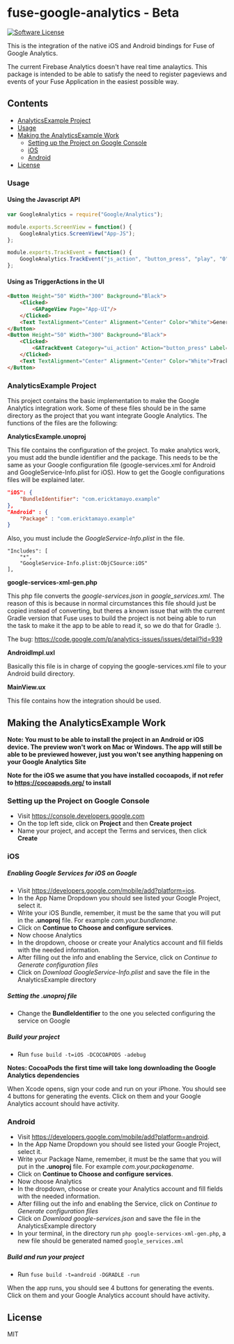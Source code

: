 # fuse-google-analytics - Beta

[![Software License](https://img.shields.io/badge/license-MIT-brightgreen.svg?style=flat-square)](LICENSE.md)

This is the integration of the native iOS and Android bindings for Fuse of Google Analytics.

The current Firebase Analytics doesn't have real time analaytics. This package is intended to be able to satisfy the need to register pageviews and events of your Fuse Application in the easiest possible way.

## Contents
- [AnalyticsExample Project](#analyticsexample-project)
- [Usage](#usage)
- [Making the AnalyticsExample Work](#making-the-analyticsexample-work)
    - [Setting up the Project on Google Console](#setting-up-the-project-on-google-console)
    - [iOS](#ios)
    - [Android](#android)
- [License](#license)

### Usage
#### Using the Javascript API
```javascript
var GoogleAnalytics = require("Google/Analytics");

module.exports.ScreenView = function() {
    GoogleAnalytics.ScreenView("App-JS");
};

module.exports.TrackEvent = function() {
    GoogleAnalytics.TrackEvent("js_action", "button_press", "play", "0");
};
```

#### Using as TriggerActions in the UI

```HTML
<Button Height="50" Width="300" Background="Black">
    <Clicked>
        <GAPageView Page="App-UI"/>
    </Clicked>
    <Text TextAlignment="Center" Alignment="Center" Color="White">Generate Screenview From UI</Text>
</Button>
<Button Height="50" Width="300" Background="Black">
    <Clicked>
        <GATrackEvent Category="ui_action" Action="button_press" Label="play" Value="0"/>
    </Clicked>
    <Text TextAlignment="Center" Alignment="Center" Color="White">Track Event From UI</Text>
</Button>
```

### AnalyticsExample Project

This project contains the basic implementation to make the Google Analytics integration work. Some of these files should be in the same directory as the project that you want integrate Google Analytics. The functions of the files are the following:

**AnalyticsExample.unoproj**

This file contains the configuration of the project. To make analytics work, you must add the bundle identifier and the package. This needs to be the same as your Google configuration file (google-services.xml for Android and GoogleService-Info.plist for iOS). How to get the Google configurations files will be explained later.

```json
"iOS": {
    "BundleIdentifier": "com.ericktamayo.example"
},
"Android" : {
    "Package" : "com.ericktamayo.example"
}
 ```

Also, you must include the *GoogleService-Info.plist* in the file.

```
"Includes": [
    "*",
    "GoogleService-Info.plist:ObjCSource:iOS"
],
```

**google-services-xml-gen.php**

This php file converts the *google-services.json* in *google_services.xml*. The reason of this is because in normal circumstances this file should just be copied instead of converting, but theres a known issue that with the current Gradle version that Fuse uses to build the project is not being able to run the task to make it the app to be able to read it, so we do that for Gradle :).

The bug: https://code.google.com/p/analytics-issues/issues/detail?id=939

**AndroidImpl.uxl**

Basically this file is in charge of copying the google-services.xml file to your Android build directory.

**MainView.ux**

This file contains how the integration should be used.

## Making the AnalyticsExample Work

**Note: You must to be able to install the project in an Android or iOS device. The preview won't work on Mac or Windows. The app will still be able to be previewed however, just you won't see anything happening on your Google Analytics Site**

**Note for the iOS we asume that you have installed cocoapods, if not refer to https://cocoapods.org/ to install**

### Setting up the Project on Google Console

- Visit https://console.developers.google.com
- On the top left side, click on **Project** and then **Create project**
- Name your project, and accept the Terms and services, then click **Create**

### iOS

##### Enabling Google Services for iOS on Google
- Visit https://developers.google.com/mobile/add?platform=ios.
- In the App Name Dropdown you should see listed your Google Project, select it.
- Write your iOS Bundle, remember, it must be the same that you will put in the **.unoproj** file. For example *com.your.bundlename*.
- Click on **Continue to Choose and configure services**.
- Now choose Analytics
- In the dropdown, choose or create your Analytics account and fill fields with the needed information.
- After filling out the info and enabling the Service, click on *Continue to Generate configuration files*
- Click on *Download GoogleService-Info.plist* and save the file in the AnalyticsExample directory

##### Setting the .unoproj file
- Change the **BundleIdentifier** to the one you selected configuring the service on Google

##### Build your project
- Run `fuse build -t=iOS -DCOCOAPODS -adebug`

**Notes: CocoaPods the first time will take long downloading the Google Analytics dependencies**

When Xcode opens, sign your code and run on your iPhone. You should see 4 buttons for generating the events. Click on them and your Google Analytics account should have activity.

### Android
- Visit https://developers.google.com/mobile/add?platform=android.
- In the App Name Dropdown you should see listed your Google Project, select it.
- Write your Package Name, remember, it must be the same that you will put in the **.unoproj** file. For example *com.your.packagename*.
- Click on **Continue to Choose and configure services**.
- Now choose Analytics
- In the dropdown, choose or create your Analytics account and fill fields with the needed information.
- After filling out the info and enabling the Service, click on *Continue to Generate configuration files*
- Click on *Download google-services.json* and save the file in the AnalyticsExample directory
- In your terminal, in the directory run `php google-services-xml-gen.php`, a new file should be generated named `google_services.xml`

##### Build and run your project
- Run `fuse build -t=android -DGRADLE -run`

When the app runs, you should see 4 buttons for generating the events. Click on them and your Google Analytics account should have activity.

## License

MIT

